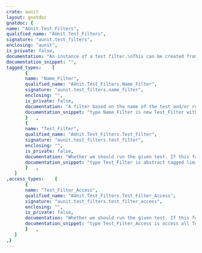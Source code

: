```yaml
---
crate: aunit
layout: gnatdoc
gnatdoc: {
name: "AUnit.Test_Filters",
qualified_name: "AUnit.Test_Filters",
signature: "aunit.test_filters",
enclosing: "aunit",
is_private: false,
documentation: "An instance of a test filter.\nThis can be created from command line arguments, for instance, so that\nusers can decide to run specific tests only, as opposed to the whole\ntest suite.",
documentation_snippet: "",
tagged_types:    [
       {
       name: "Name_Filter",
       qualified_name: "AUnit.Test_Filters.Name_Filter",
       signature: "aunit.test_filters.name_filter",
       enclosing: "",
       is_private: false,
       documentation: "A filter based on the name of the test and/or routine.",
       documentation_snippet: "type Name_Filter is new Test_Filter with private;",
       }   ,
       {
       name: "Test_Filter",
       qualified_name: "AUnit.Test_Filters.Test_Filter",
       signature: "aunit.test_filters.test_filter",
       enclosing: "",
       is_private: false,
       documentation: "Whether we should run the given test. If this function returns False,\nthe test is not run.",
       documentation_snippet: "type Test_Filter is abstract tagged limited private;",
       }   ,
   ]
,access_types:    [
       {
       name: "Test_Filter_Access",
       qualified_name: "AUnit.Test_Filters.Test_Filter_Access",
       signature: "aunit.test_filters.test_filter_access",
       enclosing: "",
       is_private: false,
       documentation: "Whether we should run the given test. If this function returns False,\nthe test is not run.",
       documentation_snippet: "type Test_Filter_Access is access all Test_Filter'Class;",
       }   ,
   ]
,}
---
```

